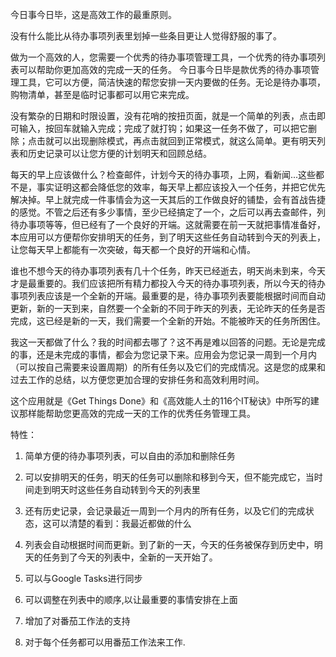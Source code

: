 今日事今日毕，这是高效工作的最重原则。

没有什么能比从待办事项列表里划掉一些条目更让人觉得舒服的事了。

做为一个高效的人，您需要一个优秀的待办事项管理工具，一个优秀的待办事项列表可以帮助你更加高效的完成一天的任务。
今日事今日毕是款优秀的待办事项管理工具，它可以方便，简洁快速的帮您安排一天内要做的任务。无论是待办事项，购物清单，甚至是临时记事都可以用它来完成。

没有繁杂的日期和时限设置，没有花哨的按扭页面，就是一个简单的列表，点击即可输入，按回车就输入完成；完成了就打钩；如果这一任务不做了，可以把它删除；点击就可以出现删除模式，再点击就回到正常模式，就这么简单。更有明天列表和历史记录可以让您方便的计划明天和回顾总结。

每天的早上应该做什么？检查邮件，计划今天的待办事项，上网，看新闻...这些都不是，事实证明这都会降低您的效率，每天早上都应该投入一个任务，并把它优先解决掉。早上就完成一件事情会为这一天其后的工作做良好的铺垫，会有首战告捷的感觉。不管之后还有多少事情，至少已经搞定了一个，之后可以再去查邮件，列待办事项等等，但已经有了一个良好的开端。这就需要在前一天就把事情准备好，本应用可以方便帮你安排明天的任务，到了明天这些任务自动转到今天的列表上，让您每天早上都能有一次突破，每天都一个良好的开端和心情。

谁也不想今天的待办事项列表有几十个任务，昨天已经逝去，明天尚未到来，今天才是最重要的。我们应该把所有精力都投入今天的待办事项列表，所以今天的待办事项列表应该是一个全新的开端。最重要的是，待办事项列表要能根据时间而自动更新，新的一天到来，自然要一个全新的不同于昨天的列表，无论昨天的任务是否完成，这已经是新的一天，我们需要一个全新的开始。不能被昨天的任务所困住。

我这一天都做了什么？我的时间都去哪了？这不再是难以回答的问题。无论是完成的事，还是未完成的事情，都会为您记录下来。应用会为您记录一周到一个月内（可以按自己需要来设置周期）的所有任务以及它们的完成情况。这是您的成果和过去工作的总结，以方便您更加合理的安排任务和高效利用时间。

这个应用就是《Get Things Done》和《高效能人土的116个IT秘诀》中所写的建议那样能帮助您更高效的完成一天的工作的优秀任务管理工具。

特性：
1. 简单方便的待办事项列表，可以自由的添加和删除任务

2. 可以安排明天的任务，明天的任务可以删除和移到今天，但不能完成它，当时间走到明天时这些任务自动转到今天的列表里

3. 还有历史记录，会记录最近一周到一个月内的所有任务，以及它们的完成状态，这可以清楚的看到：我最近都做的什么

4. 列表会自动根据时间而更新。到了新的一天，今天的任务被保存到历史中，明天的任务到了今天的列表中，全新的一天开始了。
5. 可以与Google Tasks进行同步
6. 可以调整在列表中的顺序,以让最重要的事情安排在上面
7. 增加了对番茄工作法的支持
8. 对于每个任务都可以用番茄工作法来工作.